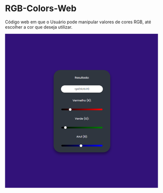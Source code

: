 # RGB-Colors-Web
Código web em que o Usuário pode manipular valores de cores RGB, até escolher a cor que deseja utilizar.

![Screenshot](screenshot.png)
